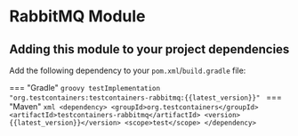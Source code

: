 # RabbitMQ Module

## Adding this module to your project dependencies

Add the following dependency to your `pom.xml`/`build.gradle` file:

=== "Gradle"
    ```groovy
    testImplementation "org.testcontainers:testcontainers-rabbitmq:{{latest_version}}"
    ```
=== "Maven"
    ```xml
    <dependency>
        <groupId>org.testcontainers</groupId>
        <artifactId>testcontainers-rabbitmq</artifactId>
        <version>{{latest_version}}</version>
        <scope>test</scope>
    </dependency>
    ```
